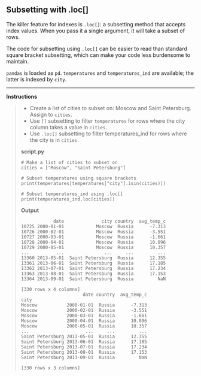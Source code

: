 ## Subsetting with .loc[]

The killer feature for indexes is `.loc[]`: a subsetting method that accepts index values. When you pass it a single argument, it will take a subset of rows.

The code for subsetting using `.loc[]` can be easier to read than standard square bracket subsetting, which can make your code less burdensome to maintain.

`pandas` is loaded as `pd`. `temperatures` and `temperatures_ind` are available; the latter is indexed by `city`.

<hr>

**Instructions**

> * Create a list of cities to subset on: Moscow and Saint Petersburg. Assign to `cities`.
> * Use `[]` subsetting to filter `temperatures` for rows where the city column takes a value in `cities`.
> * Use `.loc[]` subsetting to filter temperatures_ind for rows where the city is in `cities`.
>
> **script.py**
> ```
> # Make a list of cities to subset on
> cities = ["Moscow", "Saint Petersburg"]
>
> # Subset temperatures using square brackets
> print(temperatures[temperatures["city"].isin(cities)])
>
> # Subset temperatures_ind using .loc[]
> print(temperatures_ind.loc[cities])
> ```
>
> **Output**
> ```
>             date              city country  avg_temp_c
> 10725 2000-01-01            Moscow  Russia      -7.313
> 10726 2000-02-01            Moscow  Russia      -3.551
> 10727 2000-03-01            Moscow  Russia      -1.661
> 10728 2000-04-01            Moscow  Russia      10.096
> 10729 2000-05-01            Moscow  Russia      10.357
> ...          ...               ...     ...         ...
> 13360 2013-05-01  Saint Petersburg  Russia      12.355
> 13361 2013-06-01  Saint Petersburg  Russia      17.185
> 13362 2013-07-01  Saint Petersburg  Russia      17.234
> 13363 2013-08-01  Saint Petersburg  Russia      17.153
> 13364 2013-09-01  Saint Petersburg  Russia         NaN
>
> [330 rows x 4 columns]
>                        date country  avg_temp_c
> city
> Moscow           2000-01-01  Russia      -7.313
> Moscow           2000-02-01  Russia      -3.551
> Moscow           2000-03-01  Russia      -1.661
> Moscow           2000-04-01  Russia      10.096
> Moscow           2000-05-01  Russia      10.357
> ...                     ...     ...         ...
> Saint Petersburg 2013-05-01  Russia      12.355
> Saint Petersburg 2013-06-01  Russia      17.185
> Saint Petersburg 2013-07-01  Russia      17.234
> Saint Petersburg 2013-08-01  Russia      17.153
> Saint Petersburg 2013-09-01  Russia         NaN
>
> [330 rows x 3 columns]
> ```